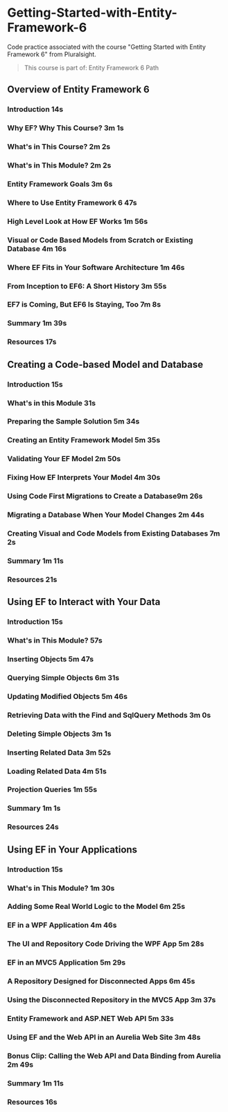 # Getting-Started-with-Entity-Framework-6
Code practice associated with the course "Getting Started with Entity Framework 6" from Pluralsight.

> This course is part of: Entity Framework 6 Path


## Overview of Entity Framework 6 
### Introduction 14s
### Why EF? Why This Course? 3m 1s
### What's in This Course? 2m 2s
### What's in This Module? 2m 2s
### Entity Framework Goals 3m 6s
### Where to Use Entity Framework 6 47s
### High Level Look at How EF Works 1m 56s
### Visual or Code Based Models from Scratch or Existing Database 4m 16s
### Where EF Fits in Your Software Architecture 1m 46s
### From Inception to EF6: A Short History 3m 55s
### EF7 is Coming, But EF6 Is Staying, Too 7m 8s
### Summary 1m 39s
### Resources 17s

## Creating a Code-based Model and Database
### Introduction 15s
### What's in this Module 31s
### Preparing the Sample Solution 5m 34s
### Creating an Entity Framework Model 5m 35s
### Validating Your EF Model 2m 50s
### Fixing How EF Interprets Your Model 4m 30s
### Using Code First Migrations to Create a Database9m 26s
### Migrating a Database When Your Model Changes 2m 44s
### Creating Visual and Code Models from Existing Databases 7m 2s
### Summary 1m 11s
### Resources 21s

## Using EF to Interact with Your Data
### Introduction 15s
### What's in This Module? 57s
### Inserting Objects 5m 47s
### Querying Simple Objects 6m 31s
### Updating Modified Objects 5m 46s
### Retrieving Data with the Find and SqlQuery Methods 3m 0s
### Deleting Simple Objects 3m 1s
### Inserting Related Data 3m 52s
### Loading Related Data 4m 51s
### Projection Queries 1m 55s
### Summary 1m 1s
### Resources 24s

## Using EF in Your Applications
### Introduction 15s
### What's in This Module? 1m 30s
### Adding Some Real World Logic to the Model 6m 25s
### EF in a WPF Application 4m 46s
### The UI and Repository Code Driving the WPF App 5m 28s
### EF in an MVC5 Application 5m 29s
### A Repository Designed for Disconnected Apps 6m 45s
### Using the Disconnected Repository in the MVC5 App 3m 37s
### Entity Framework and ASP.NET Web API 5m 33s
### Using EF and the Web API in an Aurelia Web Site 3m 48s
### Bonus Clip: Calling the Web API and Data Binding from Aurelia 2m 49s
### Summary 1m 11s
### Resources 16s
